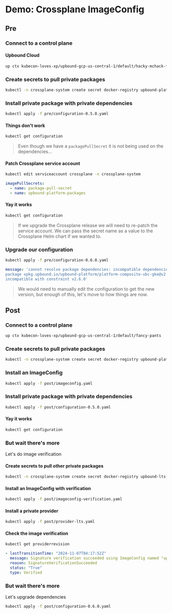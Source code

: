 # Demo: Crossplane ImageConfig

## Pre

### Connect to a control plane

#### Upbound Cloud

```sh
up ctx kubecon-loves-xp/upbound-gcp-us-central-1/default/hacky-mchack-face
```

### Create secrets to pull private packages

```sh
kubectl -n crossplane-system create secret docker-registry upbound-platform-packages --docker-server=xpkg.upbound.io --docker-username=${REGISTRY_USR_PLAT} --docker-password=${REGISTRY_PW_PLAT}
```

### Install private package with private dependencies

```sh
kubectl apply -f pre/configuration-0.5.0.yaml
```

#### Things don't work

```sh
kubectl get configuration
```

> Even though we have a `packagePullSecret` it is not being used on the
dependencies...

#### Patch Crossplane service account

```sh
kubectl edit serviceaccount crossplane -n crossplane-system
```

```yaml
imagePullSecrets:
  - name: package-pull-secret
  - name: upbound-platform-packages
```

#### Yay it works

```sh
kubectl get configuration
```

> If we upgrade the Crossplane release we will need to re-patch the service
account. We can pass the secret name as a value to the Crossplane Helm chart
if we wanted to.

### Upgrade our configuration

```sh
kubectl apply -f pre/configuration-0.6.0.yaml
```

```yaml
message: 'cannot resolve package dependencies: incompatible dependencies: existing
package xpkg.upbound.io/upbound-platform/platform-composite-ubc-gke@v2.5.0 is
incompatible with constraint v2.6.0'
```

> We would need to manually edit the configuration to get the new version, but
enough of this, let's move to how things are now.

## Post

### Connect to a control plane

```sh
up ctx kubecon-loves-xp/upbound-gcp-us-central-1/default/fancy-pants
```

### Create secrets to pull private packages

```sh
kubectl -n crossplane-system create secret docker-registry upbound-platform-packages --docker-server=xpkg.upbound.io --docker-username=${REGISTRY_USR_PLAT} --docker-password=${REGISTRY_PW_PLAT}
```

### Install an ImageConfig

```sh
kubectl apply -f post/imageconfig.yaml
```

### Install private package with private dependencies

```sh
kubectl apply -f post/configuration-0.5.0.yaml
```

#### Yay it works

```sh
kubectl get configuration
```

### But wait there's more

Let's do image verification

#### Create secrets to pull other private packages

```sh
kubectl -n crossplane-system create secret docker-registry upbound-lts-packages --docker-server=xpkg.upbound.io --docker-username=${REGISTRY_USR_LTS} --docker-password=${REGISTRY_PW_LTS}
```

#### Install an ImageConfig with verification

```sh
kubectl apply -f post/imageconfig-verification.yaml
```

#### Install a private provider

```sh
kubectl apply -f post/provider-lts.yaml
```

#### Check the image verification

```sh
kubectl get providerrevision
```

```yaml
- lastTransitionTime: "2024-11-07T04:17:52Z"
  message: Signature verification succeeded using ImageConfig named "upbound-lts-packages"
  reason: SignatureVerificationSucceeded
  status: "True"
  type: Verified
```

### But wait there's more

Let's upgrade dependencies

```sh
kubectl apply -f post/configuration-0.6.0.yaml
```
